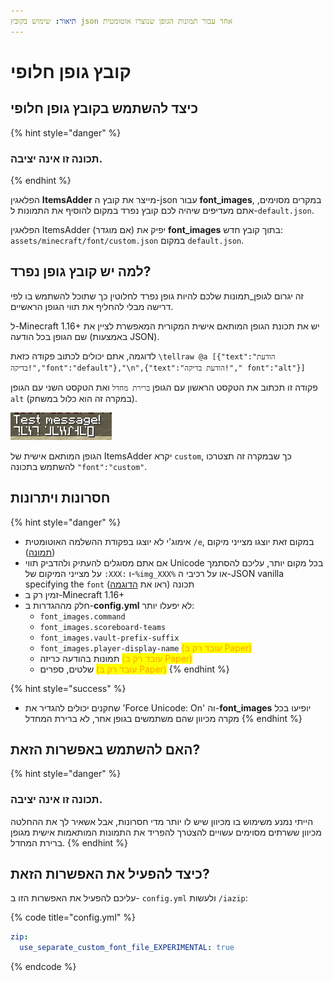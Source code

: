 ```yaml
---
תיאור: שימוש בקובץ json אחר עבור תמונות הגופן שנוצרו אוטומטית
---
```


# קובץ גופן חלופי

## כיצד להשתמש בקובץ גופן חלופי

{% hint style="danger" %}
### תכונה זו אינה יציבה.
{% endhint %}

הפלאגין **ItemsAdder** מייצר את קובץ ה-json עבור **font\_images**, במקרים מסוימים, אתם מעדיפים שיהיה לכם קובץ נפרד במקום להוסיף את התמונות ל-`default.json`.

הפלאגין ItemsAdder (אם מוגדר) יפיק את **font\_images** בתוך קובץ חדש: `assets/minecraft/font/custom.json` במקום `default.json`.

## למה יש קובץ גופן נפרד?

זה יגרום לגופן\_תמונות שלכם להיות גופן נפרד לחלוטין כך שתוכל להשתמש בו לפי דרישה מבלי להחליף את תווי הגופן הראשיים.

ל-Minecraft 1.16+ יש את תכונת הגופן המותאם אישית המקורית המאפשרת לציין את שם הגופן בכל הודעה (באמצעות JSON).

לדוגמה, אתם יכולים לכתוב פקודה כזאת `\tellraw @a [{"text":"הודעת בדיקה!","font":"default"},"\n",{"text":"הודעת בדיקה!"," font":"alt"}]`

פקודה זו תכתוב את הטקסט הראשון עם הגופן `ברירת מחדל` ואת הטקסט השני עם הגופן `alt` (במקרה זה הוא כלול במשחק).

![](<../../.gitbook/assets/immagine (154).png>)

הגופן המותאם אישית של ItemsAdder יקרא `custom`, כך שבמקרה זה תצטרכו להשתמש בתכונה `"font":"custom"`.

## חסרונות ויתרונות

{% hint style="danger" %}
* אימוג'י לא יוצגו בפקודת ההשלמה האוטומטית `/e`, במקום זאת יוצגו מצייני מיקום ([תמונה](https://i.imgur.com/Im9AXae.png))
* אם אתם מסוגלים להעתיק ולהדביק תווי Unicode בכל מקום יותר, עליכם להסתמך על מצייני המיקום של `:XXX:` ו-`%img_XXX%` או על רכיבי ה-JSON vanilla specifying the `font` תכונה (ראו את [הדוגמה](alternative-font-file.md#why-having-a-separate-custom-font-file))
* זמין רק ב-Minecraft 1.16+
* חלק מההגדרות ב-**config.yml** לא יפעלו יותר:&#x20;
  * `font_images.command`
  * `font_images.scoreboard-teams`
  * `font_images.vault-prefix-suffix`
  * `font_images.player-display-name` <mark style="color:orange;">(עובד רק ב Paper)</mark>
  * תמונות בהודעה כריזה <mark style="color:orange;">(עובד רק ב Paper)</mark>
  * שלטים, ספרים <mark style="color:orange;">(עובד רק ב Paper)</mark>
{% endhint %}

{% hint style="success" %}
* שחקנים יכולים להגדיר את 'Force Unicode: On' וה-**font\_images** יופיעו בכל מקרה מכיוון שהם משתמשים בגופן אחר, לא ברירת המחדל
{% endhint %}

## האם להשתמש באפשרות הזאת?

{% hint style="danger" %}
### תכונה זו אינה יציבה.

הייתי נמנע משימוש בו מכיוון שיש לו יותר מדי חסרונות, אבל אשאיר לך את ההחלטה מכיוון ששרתים מסוימים עשויים להצטרך להפריד את התמונות המותאמות אישית מגופן ברירת המחדל.
{% endhint %}

## כיצד להפעיל את האפשרות הזאת?

עליכם להפעיל את האפשרות הזו ב- `config.yml` ולעשות `/iazip`:&#x20;

{% code title="config.yml" %}
```yaml
zip:
  use_separate_custom_font_file_EXPERIMENTAL: true
```
{% endcode %}

##

